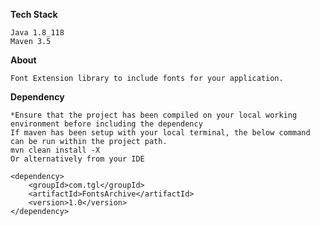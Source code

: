 **Tech Stack**

    Java 1.8_118
    Maven 3.5
    
**About**

    Font Extension library to include fonts for your application.


**Dependency**

    *Ensure that the project has been compiled on your local working environment before including the dependency
    If maven has been setup with your local terminal, the below command can be run within the project path.
    mvn clean install -X
    Or alternatively from your IDE
    

```
<dependency>
    <groupId>com.tgl</groupId>
    <artifactId>FontsArchive</artifactId>
    <version>1.0</version>
</dependency>
 ```

